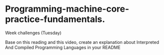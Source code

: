 # Programming-machine-core-practice-fundamentals.

Week challenges (Tuesday) 

Base on this reading and this video, create an explanation about Interpreted And Compiled Programming Languages in your README

